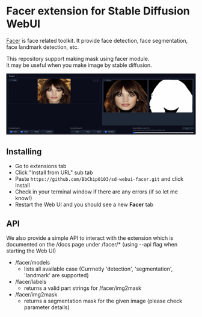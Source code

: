 # Facer extension for Stable Diffusion WebUI

[Facer](https://github.com/FacePerceiver/facer) is face related toolkit.
It provide face detection, face segmentation, face landmark detection, etc.

This repository support making mask using facer module. </br>
It may be useful when you make image by stable diffusion.


![facer tab screenshot](https://github.com/BbChip0103/sd-webui-facer/raw/main/images/facer_tab.png)


## Installing

* Go to extensions tab
* Click "Install from URL" sub tab
* Paste `https://github.com/BbChip0103/sd-webui-facer.git` and click Install
* Check in your terminal window if there are any errors (if so let me know!)
* Restart the Web UI and you should see a new **Facer** tab




## API

We also provide a simple API to interact with the extension which is documented on the /docs page under /facer/* (using --api flag when starting the Web UI)
* /facer/models
  * lists all available case (Currnetly 'detection', 'segmentation', 'landmark' are supported)
* /facer/labels
  * returns a valid part strings for /facer/img2mask
* /facer/img2mask
  * returns a segmentation mask for the given image (please check parameter details)